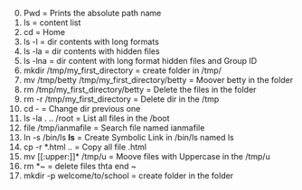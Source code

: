 0. Pwd = Prints the absolute path name
1. ls = content list
2. cd = Home
3. ls -l = dir contents with long formats
4. ls -la = dir contents with hidden files
5. ls -lna = dir content with long format hidden files and Group ID 
6. mkdir /tmp/my_first_directory = create folder in /tmp/
7. mv /tmp/betty /tmp/my_first_directory/betty = Moover betty in the folder
8. rm /tmp/my_first_directory/betty = Delete the files in the folder
9. rm -r /tmp/my_first_directory = Delete dir in the /tmp
10. cd - = Change dir previous one
11. ls -la . .. /root = List all files in the /boot
12. file /tmp/ianmafile = Search file named ianmafile
13. ln -s /bin/ls __ls__ = Create Symbolic Link in /bin/ls named ls
14. cp -r *.html .. = Copy all file .html
15. mv [[:upper:]]* /tmp/u = Moove files with Uppercase in the /tmp/u
16. rm *~ = delete files thta end ~
17. mkdir -p welcome/to/school = create folder in the folder
